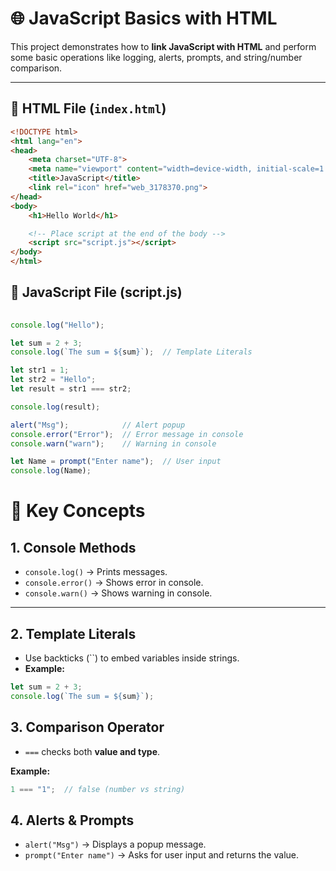 # 🌐 JavaScript Basics with HTML

This project demonstrates how to **link JavaScript with HTML** and perform some basic operations like logging, alerts, prompts, and string/number comparison.

---

## 📄 HTML File (`index.html`)

```html
<!DOCTYPE html>
<html lang="en">
<head>
    <meta charset="UTF-8">
    <meta name="viewport" content="width=device-width, initial-scale=1.0">
    <title>JavaScript</title>
    <link rel="icon" href="web_3178370.png">
</head>
<body>
    <h1>Hello World</h1>

    <!-- Place script at the end of the body -->
    <script src="script.js"></script>
</body>
</html>

```
## 📜 JavaScript File (script.js)

```Javascript
 
console.log("Hello");

let sum = 2 + 3;
console.log(`The sum = ${sum}`);  // Template Literals

let str1 = 1;
let str2 = "Hello";
let result = str1 === str2;

console.log(result);

alert("Msg");            // Alert popup
console.error("Error");  // Error message in console
console.warn("warn");    // Warning in console

let Name = prompt("Enter name");  // User input
console.log(Name);
```
# 🔑 Key Concepts

## 1. Console Methods
- `console.log()` → Prints messages.  
- `console.error()` → Shows error in console.  
- `console.warn()` → Shows warning in console.  

---

## 2. Template Literals
- Use backticks (``) to embed variables inside strings.  
- **Example:**
```javascript
let sum = 2 + 3;
console.log(`The sum = ${sum}`);
```

## 3. Comparison Operator
- `===` checks both **value and type**.  

**Example:**
```javascript
1 === "1";  // false (number vs string)
```
## 4. Alerts & Prompts

- `alert("Msg")` → Displays a popup message.  
- `prompt("Enter name")` → Asks for user input and returns the value.  

